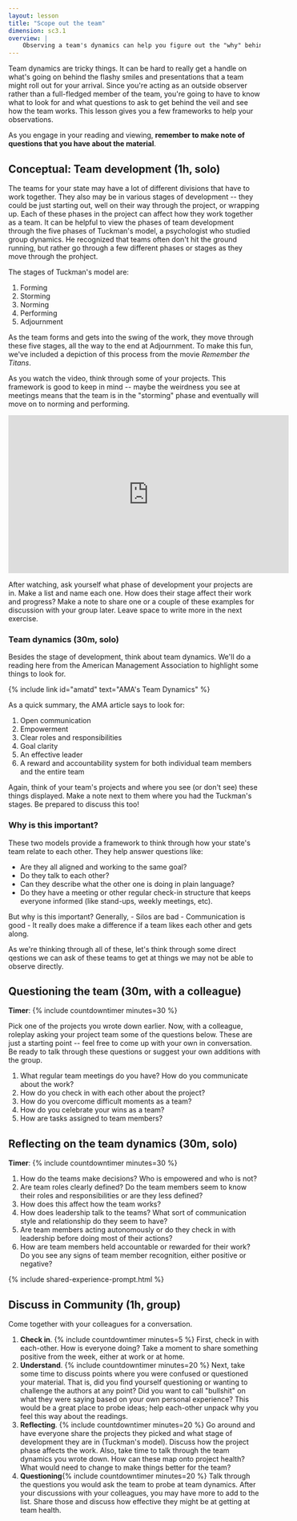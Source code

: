 ```yaml
---
layout: lesson
title: "Scope out the team"
dimension: sc3.1
overview: |
    Observing a team's dynamics can help you figure out the "why" behind successes or failures. This module helps you learn what to look for when observing team meetings to get a sense of how the team works together. 
---
```



Team dynamics are tricky things. It can be hard to really get a handle on what's going on behind the flashy smiles and presentations that a team might roll out for your arrival. Since you're acting as an outside observer rather than a full-fledged member of the team, you're going to have to know what to look for and what questions to ask to get behind the veil and see how the team works. This lesson gives you a few frameworks to help your observations.  

As you engage in your reading and viewing, **remember to make note of questions that you have about the material**.


## Conceptual: Team development (1h, solo)

The teams for your state may have a lot of different divisions that have to work together. They also may be in various stages of development -- they could be just starting out, well on their way through the project, or wrapping up. Each of these phases in the project can affect how they work together as a team. It can be helpful to view the phases of team development through the five phases of Tuckman's model, a psychologist who studied group dynamics. He recognized that teams often don't hit the ground running, but rather go through a few different phases or stages as they move through the prohject. 

The stages of Tuckman's model are:
1. Forming
2. Storming
3. Norming
4. Performing
5. Adjournment

As the team forms and gets into the swing of the work, they move through these five stages, all the way to the end at Adjournment. To make this fun, we've included a depiction of this process from the movie *Remember the Titans*. 

As you watch the video, think through some of your projects. This framework is good to keep in mind -- maybe the weirdness you see at meetings means that the team is in the "storming" phase and eventually will move on to norming and performing.

<iframe width="560" height="315" src="https://www.youtube.com/embed/lu1WUe35QEs" frameborder="0" allow="accelerometer; autoplay; clipboard-write; encrypted-media; gyroscope; picture-in-picture" allowfullscreen></iframe>

After watching, ask yourself what phase of development your projects are in. Make a list and name each one. How does their stage affect their work and progress? Make a note to share one or a couple of these examples for discussion with your group later. Leave space to write more in the next exercise.

### Team dynamics (30m, solo)

Besides the stage of development, think about team dynamics. We'll do a reading here from the American Management Association to highlight some things to look for.

{% include link id="amatd" text="AMA's Team Dynamics" %}

As a quick summary, the AMA article says to look for:

1. Open communication
2. Empowerment
3. Clear roles and responsibilities
4. Goal clarity
5. An effective leader
6. A reward and accountability system for both individual team members and the entire team

Again, think of your team's projects and where you see (or don't see) these things displayed. Make a note next to them where you had the Tuckman's stages. Be prepared to discuss this too!

### Why is this important?

These two models provide a framework to think through how your state's team relate to each other. They help answer questions like:

* Are they all aligned and working to the same goal? 
* Do they talk to each other? 
* Can they describe what the other one is doing in plain language? 
* Do they have a meeting or other regular check-in structure that keeps everyone informed (like stand-ups, weekly meetings, etc).

But why is this important?  Generally,
	- Silos are bad
	- Communication is good
	- It really does make a difference if a team likes each other and gets along. 

As we're thinking through all of these, let's think through some direct qestions we can ask of these teams to get at things we may not be able to observe directly.

## Questioning the team (30m, with a colleague)

**Timer**: {% include countdowntimer minutes=30 %} 

Pick one of the projects you wrote down earlier. Now, with a colleague, roleplay asking your project team some of the  questions below. These are just a starting point -- feel free to come up with your own in conversation. Be ready to talk through these questions or suggest your own additions with the group. 

1. What regular team meetings do you have? How do you communicate about the work?
2. How do you check in with each other about the project?
3. How do you overcome difficult moments as a team?
4. How do you celebrate your wins as a team?
5. How are tasks assigned to team members?


## Reflecting on the team dynamics (30m, solo)

**Timer**: {% include countdowntimer minutes=30 %} 

1. How do the teams make decisions? Who is empowered and who is not? 
2. Are team roles clearly defined? Do the team members seem to know their roles and responsibilities or are they less defined?
3. How does this affect how the team works?
4. How does leadership talk to the teams? What sort of communication style and relationship do they seem to have? 
5. Are team members acting autonomously or do they check in with leadership before doing most of their actions?
6. How are team members held accountable or rewarded for their work? Do you see any signs of team member recognition, either positive or negative? 

{% include shared-experience-prompt.html %}


## Discuss in Community (1h, group)

Come together with your colleagues for a conversation.

1.  **Check in**. {% include countdowntimer minutes=5 %} First, check in with each-other. How is everyone doing? Take a moment to share something positive from the week, either at work or at home.
2.  **Understand**. {% include countdowntimer minutes=20 %} Next, take some time to discuss points where you were confused or questioned your material. That is, did you find yourself questioning or wanting to challenge the authors at any point? Did you want to call "bullshit" on what they were saying based on your own personal experience? This would be a great place to probe ideas; help each-other unpack why you feel this way about the readings.
3.  **Reflecting**. {% include countdowntimer minutes=20 %} Go around and have everyone share the projects they picked and what stage of development they are in (Tuckman's model). Discuss how the project phase affects the work. Also, take time to talk through the team dynamics you wrote down. How can these map onto project health? What would need to change to make things better for the team?
4. **Questioning**{% include countdowntimer minutes=20 %} Talk through the questions you would ask the team to probe at team dynamics. After your discussions with your colleagues, you may have more to add to the list. Share those and discuss how effective they might be at getting at team health. 


